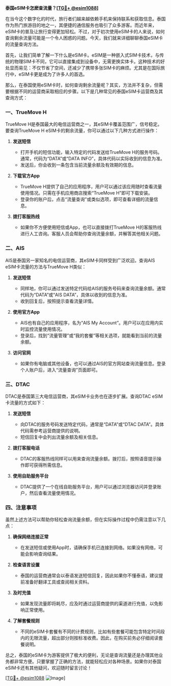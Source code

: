 **泰国eSIM卡怎麽查流量？[[TG💪+ @esim1088](https://t.me/s/esim1088)]**

在当今这个数字化的时代，旅行者们越来越依赖手机来保持联系和获取信息。泰国作为热门旅游目的地之一，其便捷的通信服务也吸引了众多游客。而近年来，eSIM卡的普及让旅行变得更加轻松。不过，对于初次使用eSIM卡的人来说，如何查询剩余流量可能是一个令人困惑的问题。今天，我们就来详细聊聊泰国eSIM卡的流量查询方法。

首先，让我们简单了解一下什么是eSIM卡。eSIM是一种嵌入式SIM卡技术，与传统的物理SIM卡不同，它可以直接集成到设备中，无需更换实体卡。这种技术的好处显而易见：不仅节省了空间，还减少了携带多张SIM卡的麻烦。尤其是在国际旅行中，eSIM卡更是成为了许多人的首选。

那么，在泰国使用eSIM卡时，如何查询剩余流量呢？其实，方法并不复杂，但需要根据不同的运营商采取相应的步骤。以下是几种常见的泰国eSIM卡运营商及其查询方式：

### 一、TrueMove H

TrueMove H是泰国最大的电信运营商之一，其eSIM卡覆盖范围广，信号稳定。要查询TrueMove H eSIM卡的剩余流量，你可以通过以下几种方式进行操作：

1. **发送短信**
   - 打开手机的短信功能，输入特定的代码发送给TrueMove H的服务号码。通常，代码为“DATA”或“DATA INFO”，具体代码以实际收到的信息为准。
   - 发送后，你会收到一条包含当前流量余额及有效期的信息。

2. **下载官方App**
   - TrueMove H提供了自己的应用程序，用户可以通过该应用随时查看流量使用情况。只需在手机应用商店搜索“TrueMove H”即可下载安装。
   - 登录你的账户后，点击“流量查询”或类似选项，即可查看详细的流量信息。

3. **拨打客服热线**
   - 如果你不方便使用短信或App，也可以直接拨打TrueMove H的客服热线进行人工咨询。客服人员会帮助你查询流量余额，并解答其他相关问题。

### 二、AIS

AIS是泰国另一家知名的电信运营商，其eSIM卡同样受到广泛欢迎。查询AIS eSIM卡流量的方法与TrueMove H类似：

1. **发送短信**
   - 同样地，你可以通过发送特定代码给AIS的服务号码来查询流量余额。通常代码为“DATA”或“AIS DATA”，具体以收到的信息为准。
   - 收到回复后，按照提示查看流量详情。

2. **使用官方App**
   - AIS也有自己的应用程序，名为“AIS My Account”。用户可以在应用内实时监控流量使用情况。
   - 登录后，找到“流量管理”或“我的套餐”等相关选项，就能看到当前的流量余额。

3. **访问官网**
   - 如果你有电脑或其他设备，也可以通过AIS的官方网站查询流量信息。登录个人账户后，进入“流量查询”页面即可。

### 三、DTAC

DTAC是泰国第三大电信运营商，其eSIM卡业务也在逐步扩展。查询DTAC eSIM卡流量的方式如下：

1. **发送短信**
   - 向DTAC的服务号码发送特定代码，通常是“DATA”或“DTAC DATA”。具体代码需参考运营商提供的说明。
   - 短信回复中会列出流量余额及相关信息。

2. **拨打客服电话**
   - DTAC的客服热线同样可以用来查询流量余额。拨打后，按照语音提示操作即可获得所需信息。

3. **使用自助服务平台**
   - DTAC提供了一个在线自助服务平台，用户可以通过浏览器访问并登录账户，然后查看流量使用情况。

### 四、注意事项

虽然上述方法可以帮助你轻松查询流量余额，但在实际操作过程中仍需注意以下几点：

1. **确保网络连接正常**
   - 在发送短信或使用App时，请确保手机已连接到网络。如果没有网络，可能会影响查询结果。

2. **检查语言设置**
   - 泰国的运营商通常会以泰语发送短信回复，因此如果你不懂泰语，建议提前准备好翻译工具或查阅相关资料。

3. **及时充值**
   - 如果发现流量即将耗尽，应及时通过运营商提供的渠道进行充值，以免影响正常使用。

4. **了解套餐规则**
   - 不同的eSIM卡套餐有不同的计费规则，比如有些套餐可能包含特定时间段内的无限流量，超出部分则按标准收费。因此，在购买前务必仔细阅读套餐说明。

总之，泰国的eSIM卡为游客提供了极大的便利，无论是查询流量还是办理其他业务都非常方便。只要掌握了正确的方法，就能轻松应对各种场景。如果你对泰国eSIM卡还有其他疑问，欢迎随时留言讨论！

[[TG💪+ @esim1088](https://t.me/s/esim1088) ![Image](https://i.postimg.cc/4NQfJmqS/Snipaste-2025-05-13-00-14-12.png)]